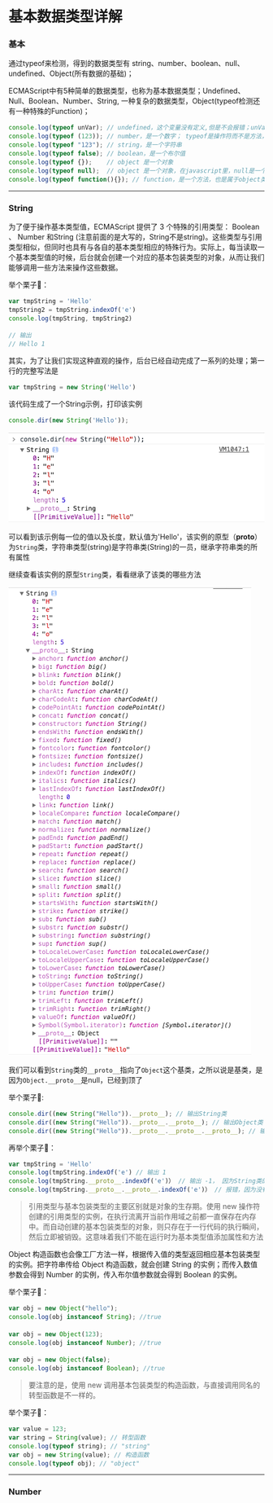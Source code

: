 # 基本数据类型详解

### 基本

通过typeof来检测，得到的数据类型有 string、number、boolean、null、undefined、Object(所有数据的基础)；

ECMAScript中有5种简单的数据类型，也称为基本数据类型；Undefined、Null、Boolean、Number、String, 一种复杂的数据类型，Object(typeof检测还有一种特殊的Function)；

```javascript
console.log(typeof unVar); // undefined，这个变量没有定义,但是不会报错；unVar此时是变量；
console.log(typeof (123)); // number，是一个数字； typeof是操作符而不是方法，所以后面可以加()也可以不加；
console.log(typeof "123"); // string，是一个字符串
console.log(typeof false); // boolean，是一个布尔值
console.log(typeof {});    // object 是一个对象
console.log(typeof null);  // object 是一个对象，在javascript里，null是一个空指针；
console.log(typeof function(){}); // function，是一个方法，也是属于object类型的；
```
---
### String

为了便于操作基本类型值，ECMAScript 提供了 3 个特殊的引用类型： Boolean 、 Number 和String (注意前面的是大写的，String不是string)。这些类型与引用类型相似，但同时也具有与各自的基本类型相应的特殊行为。实际上，每当读取一个基本类型值的时候，后台就会创建一个对应的基本包装类型的对象，从而让我们能够调用一些方法来操作这些数据。

举个栗子🌰：

```javascript
var tmpString = 'Hello'
tmpString2 = tmpString.indexOf('e')
console.log(tmpString, tmpString2)

// 输出
// Hello 1
```

其实，为了让我们实现这种直观的操作，后台已经自动完成了一系列的处理；第一行的完整写法是
```javascript
var tmpString = new String('Hello')
```
该代码生成了一个String示例，打印该实例
```javascript
console.dir(new String('Hello'));
```
![String1](assets/string1.png)

可以看到该示例每一位的值以及长度，默认值为'Hello'，该实例的原型（__proto__）为`String`类，字符串类型(string)是字符串类(String)的一员，继承字符串类的所有属性

继续查看该实例的原型`String`类，看看继承了该类的哪些方法

![String2](assets/string2.png)

我们可以看到`String`类的`__proto__`指向了`Object`这个基类，之所以说是基类，是因为`Object.__proto__`是null，已经到顶了

举个栗子🌰:

```javascript
console.dir((new String("Hello")).__proto__); // 输出String类
console.dir((new String("Hello")).__proto__.__proto__); // 输出Object类
console.dir((new String("Hello")).__proto__.__proto__.__proto__); // 输出null
```

再举个栗子🌰：
```javascript
var tmpString = 'Hello'
console.log(tmpString.indexOf('e') // 输出 1
console.log(tmpString.__proto__.indexOf('e')） // 输出 -1， 因为String类的默认值为“”
console.log(tmpString.__proto__.__proto__.indexOf('e')） // 报错，因为没有indexOf这个方法
```

> 引用类型与基本包装类型的主要区别就是对象的生存期。使用 new 操作符创建的引用类型的实例，在执行流离开当前作用域之前都一直保存在内存中。而自动创建的基本包装类型的对象，则只存在于一行代码的执行瞬间，然后立即被销毁。这意味着我们不能在运行时为基本类型值添加属性和方法

Object 构造函数也会像工厂方法一样，根据传入值的类型返回相应基本包装类型的实例。把字符串传给 Object 构造函数，就会创建 String 的实例；而传入数值参数会得到 Number 的实例，传入布尔值参数就会得到 Boolean 的实例。

举个栗子🌰：

```javascript
var obj = new Object("hello");
console.log(obj instanceof String); //true

var obj = new Object(123);
console.log(obj instanceof Number); //true

var obj = new Object(false);
console.log(obj instanceof Boolean); //true
```
> 要注意的是，使用 new 调用基本包装类型的构造函数，与直接调用同名的转型函数是不一样的。

举个栗子🌰：

```javascript
var value = 123;
var string = String(value); // 转型函数
console.log(typeof string); // "string"
var obj = new String(value); // 构造函数
console.log(typeof obj); // "object"
```

---

### Number
